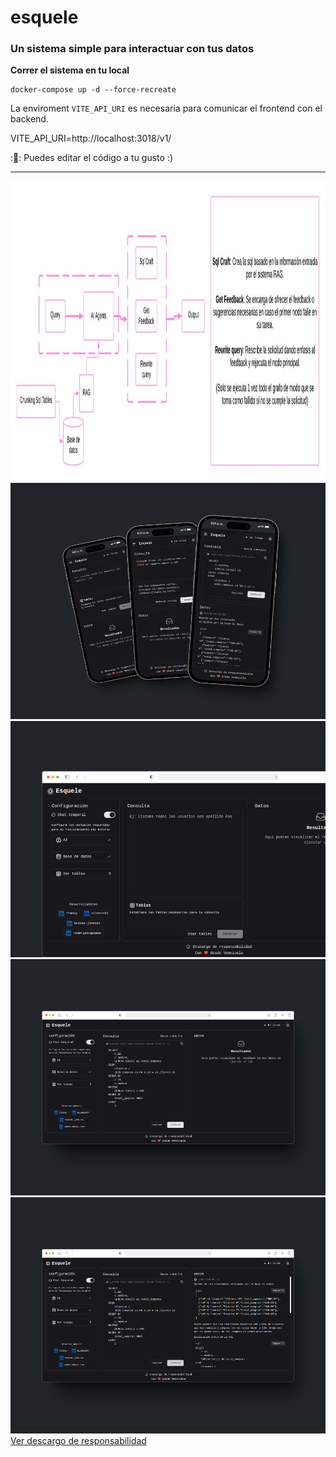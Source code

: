 # esquele

### Un sistema simple para interactuar con tus datos

__Correr el sistema en tu local__

```shell
docker-compose up -d --force-recreate
```
La enviroment `VITE_API_URI` es necesaria para comunicar el frontend con el backend.

VITE_API_URI=http://localhost:3018/v1/

::memo:: Puedes editar el código a tu gusto :)

---

<img src="./assets/esquele.jpg" width="auto" height="480px" alt="Esquele Grapho Image" />

<img src="./assets/image-1.png" width="auto" h="480px" alt="Esquele Responsive mode" />

<img src="./assets/image-2.png" width="auto" h="480px" alt="Esquele Web mode" />
<img src="./assets/image-3.png" width="auto" h="480px" alt="Esquele Web mode" />
<img src="./assets/image-4.png" width="auto" h="480px" alt="Esquele Web mode" />

<a href="./assets/DISCLAIMER.md" title="Dislaimer">
Ver descargo de responsabilidad
</a>
